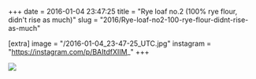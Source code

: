 +++
date = 2016-01-04 23:47:25
title = "Rye loaf no.2 (100% rye flour, didn't rise as much)"
slug = "2016/Rye-loaf-no2-100-rye-flour-didnt-rise-as-much"

[extra]
image = "/2016-01-04_23-47-25_UTC.jpg"
instagram = "https://instagram.com/p/BAItdfXIIM_"
+++

<img src="/2016-01-04_23-47-25_UTC.jpg" />
